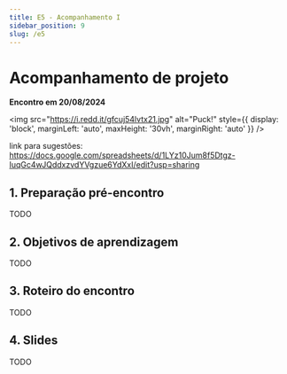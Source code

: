 ```yaml
---
title: E5 - Acompanhamento I
sidebar_position: 9
slug: /e5
---
```


# Acompanhamento de projeto

**Encontro em 20/08/2024**

<img 
  src="https://i.redd.it/gfcuj54lvtx21.jpg"
  alt="Puck!"
  style={{ 
    display: 'block',
    marginLeft: 'auto',
    maxHeight: '30vh',
    marginRight: 'auto'
  }} 
/>
<br/>

link para sugestões: https://docs.google.com/spreadsheets/d/1LYz10Jum8f5Dtgz-IuqGc4wJQddxzvdYVgzue6YdXxI/edit?usp=sharing



## 1. Preparação pré-encontro

TODO

## 2. Objetivos de aprendizagem

TODO

## 3. Roteiro do encontro

TODO

## 4. Slides

TODO

